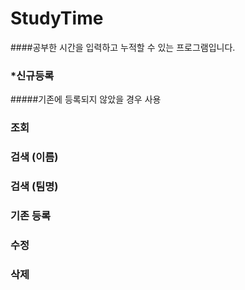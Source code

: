 # StudyTime

####공부한 시간을 입력하고 누적할 수 있는 프로그램입니다.

### *신규등록

#####기존에 등록되지 않았을 경우 사용

### 조회

### 검색 (이름)

### 검색 (팀명)

### 기존 등록

### 수정

### 삭제

